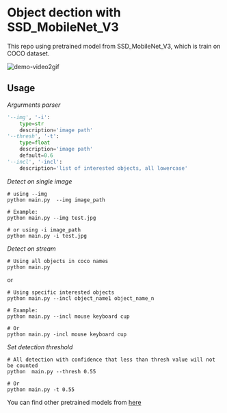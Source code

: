 # Object dection with SSD_MobileNet_V3

This repo using pretrained model from SSD_MobileNet_V3, which is train on COCO dataset.

![demo-video2gif](demo.gif)


## Usage

_Argurments parser_
```python
'--img', '-i':  
    type=str
    description='image path'
'--thresh', '-t': 
    type=float
    description='image path'
    default=0.6
'--incl', '-incl':
    description='list of interested objects, all lowercase'
```

_Detect on single image_
```
# using --img
python main.py  --img image_path

# Example:
python main.py --img test.jpg

# or using -i image_path
python main.py -i test.jpg

```

_Detect on stream_

```
# Using all objects in coco names
python main.py
```
or 
```
# Using specific interested objects
python main.py --incl object_name1 object_name_n

# Example:
python main.py --incl mouse keyboard cup

# Or
python main.py -incl mouse keyboard cup

```

_Set detection threshold_
```
# All detection with confidence that less than thresh value will not be counted
python  main.py --thresh 0.55

# Or 
python main.py -t 0.55

```

You can find other pretrained models from [here](https://github.com/opencv/opencv/wiki/TensorFlow-Object-Detection-API)
